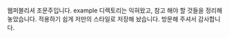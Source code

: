 ##
웹퍼블리셔 조문주입니다.
example 디렉토리는 익혀왔고, 참고 해야 할 것들을 정리해 놓았습니다.
적용하기 쉽게 저만의 스타일로 저장해 놨습니다.
방문해 주셔서 감사합니다.
